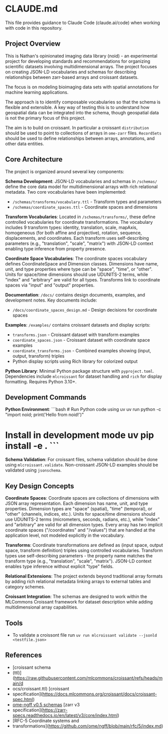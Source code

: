 # CLAUDE.md

This file provides guidance to Claude Code (claude.ai/code) when working with
code in this repository.

## Project Overview

This is Nathan's opinionated imaging data library (noid) - an experimental
project for developing standards and recommendations for organizing scientific
datasets involving multidimensional arrays. The project focuses on creating
JSON-LD vocabularies and schemas for describing relationships between zarr-based
arrays and croissant datasets.

The focus is on modeling bioimaging data sets with spatial annotations for
machine learning applications.

The approach is to identify composable vocabularies so that the schema is
flexible and extensible. A key way of testing this is to understand how
geospatial data can be integrated into the schema, though geospatial data is not
the primary focus of this project.

The aim is to build on croissant. In particular a croissant `distribution`
should be used to point to collections of arrays in `ome-zarr` files.
`RecordSets` should be used to define relationships between arrays, annotations,
and other data entities.

## Core Architecture

The project is organized around several key components:

**Schema Development**: JSON-LD vocabularies and schemas in `/schemas/`
define the core data model for multidimensional arrays with rich relational
metadata. Two core vocabularies have been implemented:
- `/schemas/transforms/vocabulary.ttl` - Transform types and parameters
- `/schemas/coordinate_spaces.ttl` - Coordinate spaces and dimensions

**Transform Vocabularies**: Located in `/schemas/transforms/`, these define
controlled vocabularies for coordinate transformations. The vocabulary includes
9 transform types: identity, translation, scale, mapAxis, homogeneous (for both
affine and projective), rotation, sequence, displacements, and coordinates.
Each transform uses self-describing parameters (e.g., "translation", "scale",
"matrix") with JSON-LD context enabling type inference from property presence.

**Coordinate Space Vocabularies**: The coordinate spaces vocabulary defines
CoordinateSpace and Dimension classes. Dimensions have name, unit, and type
properties where type can be "space", "time", or "other". Units for space/time
dimensions should use UDUNITS-2 terms, while "index" and "arbitrary" are valid
for all types. Transforms link to coordinate spaces via "input" and "output"
properties.

**Documentation**: `/docs/` contains design documents, examples, and development
notes. Key documents include:
- `/docs/coordinate_spaces_design.md` - Design decisions for coordinate spaces

**Examples**: `/examples/` contains croissant datasets and display scripts:
- `transforms.json` - Croissant dataset with transform examples
- `coordinate_spaces.json` - Croissant dataset with coordinate space examples  
- `coordinate_transforms.json` - Combined examples showing (input, output, transform) triples
- Python display scripts using Rich library for colorized output

**Python Library**: Minimal Python package structure with `pyproject.toml`.
Dependencies include `mlcroissant` for dataset handling and `rich` for display
formatting. Requires Python 3.10+.

## Development Commands

**Python Environment**: ```bash # Run Python code using uv uv run python -c
"import noid; print('Hello from noid!')"

# Install in development mode uv pip install -e . ```

**Schema Validation**: For croissant files, schema validation should be
done using `mlcroissant.validate`. Non-croissant JSON-LD examples  should be
validated using `jsonschema`.

## Key Design Concepts

**Coordinate Spaces**: Coordinate spaces are collections of dimensions with
JSON array representation. Each dimension has name, unit, and type properties.
Dimension types are "space" (spatial), "time" (temporal), or "other" 
(channels, indices, etc.). Units for space/time dimensions should use UDUNITS-2
terms (micrometers, seconds, radians, etc.), while "index" and "arbitrary" are
valid for all dimension types. Every array has two implicit coordinate spaces
("/coordinates" and "/values") that are handled at the application level, not
modeled explicitly in the vocabulary.

**Transforms**: Coordinate transformations are defined as (input space, output
space, transform definition) triples using controlled vocabularies. Transform
types use self-describing parameters - the property name matches the transform
type (e.g., "translation", "scale", "matrix"). JSON-LD context enables type
inference without explicit "type" fields.

**Relational Extensions**: The project extends beyond traditional array formats
by adding rich relational metadata linking arrays to external tables and
category schemes.

**Croissant Integration**: The schemas are designed to work within the MLCommons
Croissant framework for dataset description while adding multidimensional array
capabilities.

## Tools

- To validate a croissont file run
  `uv run mlcroissant validate --jsonld <testfile.json>`

## References

- [croissant schema
- (ttl)](https://raw.githubusercontent.com/mlcommons/croissant/refs/heads/main/d
- ocs/croissant.ttl) [croissant
- specification](https://docs.mlcommons.org/croissant/docs/croissant-spec.html)
- [ome-ngff v0.5 schemas](https://github.com/ome/ngff/tree/v0.5/schemas) [zarr v3
- specification](https://zarr-specs.readthedocs.io/en/latest/v3/core/index.html)
- [RFC-5 Coordinate systems and
- transformations](https://github.com/ome/ngff/blob/main/rfc/5/index.md)
